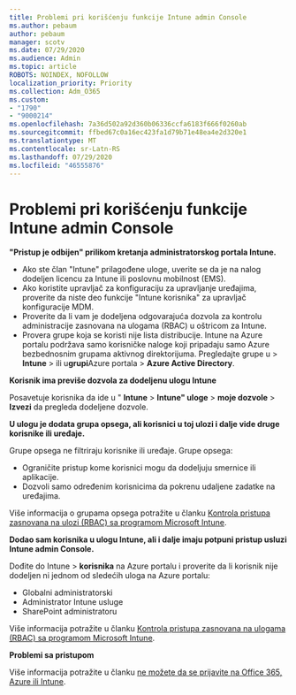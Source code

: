 ```yaml
---
title: Problemi pri korišćenju funkcije Intune admin Console
ms.author: pebaum
author: pebaum
manager: scotv
ms.date: 07/29/2020
ms.audience: Admin
ms.topic: article
ROBOTS: NOINDEX, NOFOLLOW
localization_priority: Priority
ms.collection: Adm_O365
ms.custom:
- "1790"
- "9000214"
ms.openlocfilehash: 7a36d502a92d360b06336ccfa6183f666f0260ab
ms.sourcegitcommit: ffbed67c0a16ec423fa1d79b71e48ea4e2d320e1
ms.translationtype: MT
ms.contentlocale: sr-Latn-RS
ms.lasthandoff: 07/29/2020
ms.locfileid: "46555876"
---
```

# <a name="problems-using-the-intune-admin-console"></a>Problemi pri korišćenju funkcije Intune admin Console

**"Pristup je odbijen" prilikom kretanja administratorskog portala Intune.**

- Ako ste član "Intune" prilagođene uloge, uverite se da je na nalog dodeljen licencu za Intune ili poslovnu mobilnost (EMS).
- Ako koristite upravljač za konfiguraciju za upravljanje uređajima, proverite da niste deo funkcije "Intune korisnika" za upravljač konfiguracije MDM.
- Proverite da li vam je dodeljena odgovarajuća dozvola za kontrolu administracije zasnovana na ulogama (RBAC) u oštricom za Intune.
- Provera grupe koja se koristi nije lista distribucije. Intune na Azure portalu podržava samo korisničke naloge koji pripadaju samo Azure bezbednosnim grupama aktivnog direktorijuma. Pregledajte grupe u > **Intune**  >  ili u**grupi**Azure portala > **Azure Active Directory**.

**Korisnik ima previše dozvola za dodeljenu ulogu Intune**

Posavetuje korisnika da ide u " **Intune**  >  **Intune" uloge**  >  **moje dozvole**  >  **Izvezi** da pregleda dodeljene dozvole.

**U ulogu je dodata grupa opsega, ali korisnici u toj ulozi i dalje vide druge korisnike ili uređaje.**

Grupe opsega ne filtriraju korisnike ili uređaje. Grupe opsega:

- Ograničite pristup kome korisnici mogu da dodeljuju smernice ili aplikacije.
- Dozvoli samo određenim korisnicima da pokrenu udaljene zadatke na uređajima.

Više informacija o grupama opsega potražite u članku [Kontrola pristupa zasnovana na ulozi (RBAC) sa programom Microsoft Intune](https://docs.microsoft.com/intune/role-based-access-control).

**Dodao sam korisnika u ulogu Intune, ali i dalje imaju potpuni pristup usluzi Intune admin Console.**

Dođite do Intune > **korisnika** na Azure portalu i proverite da li korisnik nije dodeljen ni jednom od sledećih uloga na Azure portalu:

- Globalni administratorski
- Administrator Intune usluge
- SharePoint administratoru

Više informacija potražite u članku [Kontrola pristupa zasnovana na ulogama (RBAC) sa programom Microsoft Intune](https://docs.microsoft.com/intune/role-based-access-control).

**Problemi sa pristupom**

Više informacija potražite u članku [ne možete da se prijavite na Office 365, Azure ili Intune](https://support.microsoft.com/help/2412085/you-can-t-sign-in-to-office-365-azure-or-intune).